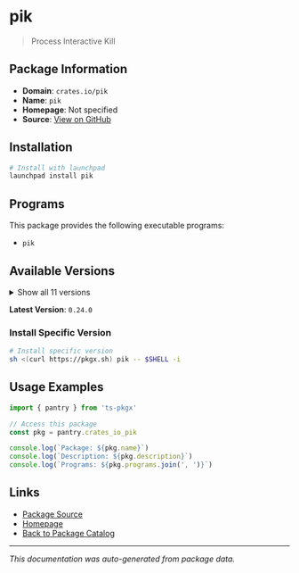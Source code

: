 # pik

> Process Interactive Kill

## Package Information

- **Domain**: `crates.io/pik`
- **Name**: `pik`
- **Homepage**: Not specified
- **Source**: [View on GitHub](https://github.com/pkgxdev/pantry/tree/main/projects/crates.io/pik/package.yml)

## Installation

```bash
# Install with launchpad
launchpad install pik
```

## Programs

This package provides the following executable programs:

- `pik`

## Available Versions

<details>
<summary>Show all 11 versions</summary>

- `0.24.0`, `0.23.1`, `0.23.0`, `0.22.0`, `0.21.0`
- `0.20.0`, `0.19.0`, `0.18.1`, `0.18.0`, `0.17.0`
- `0.16.0`

</details>

**Latest Version**: `0.24.0`

### Install Specific Version

```bash
# Install specific version
sh <(curl https://pkgx.sh) pik -- $SHELL -i
```

## Usage Examples

```typescript
import { pantry } from 'ts-pkgx'

// Access this package
const pkg = pantry.crates_io_pik

console.log(`Package: ${pkg.name}`)
console.log(`Description: ${pkg.description}`)
console.log(`Programs: ${pkg.programs.join(', ')}`)
```

## Links

- [Package Source](https://github.com/pkgxdev/pantry/tree/main/projects/crates.io/pik/package.yml)
- [Homepage](#)
- [Back to Package Catalog](../package-catalog.md)

---

*This documentation was auto-generated from package data.*
